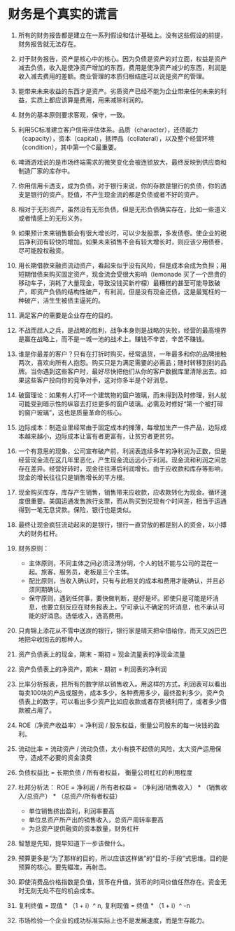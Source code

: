 # 财务是个真实的谎言

1. 所有的财务报告都是建立在一系列假设和估计基础上。没有这些假设的前提，财务报告就无法存在。
2. 对于财务报告，资产是核心中的核心。因为负债是资产的对立面，权益是资产减去负债，收入是使净资产增加的东西，费用是使净资产减少的东西，利润是收入减去费用的差额。商业管理的本质归根结底可以说是资产的管理。
3. 能带来未来收益的东西才是资产。劣质资产已经不能为企业带来任何未来的利益，实质上都应该算是费用，用来减除利润的。
4. 财务的基本原则要求客观，保守，一致。
5. 利用5C标准建立客户信用评估体系。品质（character），还债能力（capacity），资本（capital），抵押品（collateral），以及整个经营环境（condition），其中第一个C最重要。
6. 啤酒游戏说的是市场终端需求的微笑变化会被连锁放大，最终反映到供应商和制造厂家的库存中。
7. 你用信用卡透支，成为负债，对于银行来说，你的存款是银行的负债，你的透支是银行的资产。贬值，不产生现金流的都是负债或者不好的资产。
8. 相对于无形资产，虽然没有无形负债，但是无形负债确实存在，比如一些道义或者情感上的无形义务。
9. 如果预计未来销售额会有很大增长时，可以少发股票，多发债卷。使企业的税后净利润有较快的增加。如果未来销售不会有较大增长时，则应该少用债卷，尽可能股权融资。
10. 用长期借款来融资流动资产，看起来似乎没有风险，但是成本会成为负担；用短期借债来购买固定资产，现金流会受很大影响（lemonade 买了一个昂贵的移动车子，消耗了大量现金，导致没钱买新柠檬）最糟糕的甚至可能导致破产，即资产负债的结构性破产，有利润，但是没有现金还债，这是最冤枉的一种破产，活生生被债主逼死的。
11. 满足客户的需要是企业存在的目的。
12. 不战而屈人之兵，是战略的胜利，战争本身则是战略的失败，经营的最高境界是赢在战略上，而不是一城一池的战术上。赚钱不辛苦，辛苦不赚钱。
13. 谁是你最差的客户？只有在打折时购买，经常退货，一年最多和你的品牌接触两次，喜欢向所有人抱怨。购买只是为满足需要的必需品；随时转移到别的品牌。当你遇到这些客户时，最好尽快把他们从你的客户数据库里清除出去。如果这些客户投向你的竞争对手，这对你多半是个好消息。
14. 破窗理论：如果有人打坏一个建筑物的窗户玻璃，而未得到及时修理，别人就可能受到暗示性的纵容去打烂更多的窗户玻璃。必需及时修好“第一个被打碎的窗户玻璃”，这也是质量革命的核心。
15. 边际成本：制造业里经常由于固定成本的摊薄，每增加生产一件产品，边际成本越来越小，边际成本让富有者更富有，让贫穷者更贫穷。
16. 一个有意思的现象，公司宣布破产前，利润表连续多年的净利润为正数，但是经营现金流在这几年里恶化，产生现金流远远小于利润。现金流和利润之间总存在差异。经营好转时，现金往往滞后利润增长。由于应收款和库存等影响，现金的增长往往只是销售增长的平方根。
17. 现金购买库存，库存产生销售，销售带来应收款，应收款转化为现金。循环速度很重要。美国运通发售旅行支票，而从购买到兑现有个时间差，相当于运通得到一笔无息贷款。保险，银行也是类似。
18. 最终让现金疯狂流动起来的是银行，银行一直贷放的都是别人的资金，以小搏大的财务杠杆。
19. 财务原则：
    - 主体原则，不同主体之间必须泾渭分明，个人的钱不能与公司的混在一起。旅客，服务员，老板是三个主体。
    - 配比原则，当收入确认时，只有与此相关的成本和费用才能确认，并且必须同期确认。
    - 保守原则，遇到任何事，要快做判断，是好是坏。即使只是可能是坏消息，也要立刻反应在财务报表上。宁可承认不确定的坏消息，也不承认可能的好消息。选低收入，选高费用。

20. 只肯锦上添花从不雪中送炭的银行，银行家是晴天把伞借给你，雨天又凶巴巴地把伞收回去的那种人。
21. 资产负债表上的现金，期末 - 期初 = 现金流量表的净现金流量
22. 资产负债表上的净资产，期末 - 期初 = 利润表的净利润
23. 比率分析报表，把所有的数字除以销售收入。用这样的方式，利润表可以看出每卖100块的产品或服务，成本多少，各种费用多少，最终盈利多少。资产负债表上的数字，可以看出多少资产比如应收款或者存货被利用了，或者多少借款被占用了。
24. ROE（净资产收益率）= 净利润 / 股东权益，衡量公司股东的每一块钱的盈利。
25. 流动比率 = 流动资产 / 流动负债，太小有换不起债的风险，太大资产运用保守，造成不必要的资金浪费
26. 负债权益比 = 长期负债 / 所有者权益， 衡量公司杠杠的利用程度
27. 杜邦分析法： ROE = 净利润 / 所有者权益 = （净利润/销售收入） * （销售收入/总资产） * （总资产/所有者权益）
    - 单位销售挤出盈利，利润率要高
    - 单位总资产所产出的销售收入，总资产周转率要高
    - 为总资产提供融资的资本数量，财务杠杆

28. 智慧是先知，提早知道下一步该做什么。
29. 预算更多是“为了那样的目的，所以应该这样做”的“目的-手段”式思维。目的是预算的核心。要先瞄准，再射击。
30. 即使消费品价格指数是负值，货币在升值，货币的时间价值任然存在。资金无时无刻无处不在的机会成本。
31. 复利终值 = 现值 * （1 + i）^ n,  复利现值 = 终值 * （1 + i）^ -n
32. 市场检验一个企业的成功标准实际上也不是发展速度，而是生存能力。



